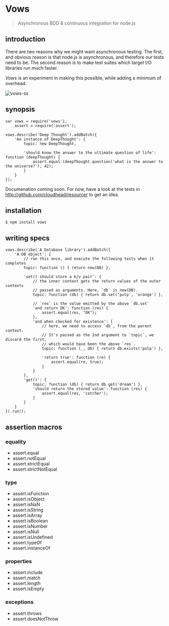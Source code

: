 Vows
====

> Asynchronous BDD & continuous integration for node.js

introduction
------------
There are two reasons why we might want asynchronous testing. The first, and obvious reason is that node.js is asynchronous, and therefore our tests need to be. The second reason is to make test suites which target I/O libraries run much faster.

_Vows_ is an experiment in making this possible, while adding a minimum of overhead.

![vows-ss](http://files.droplr.com/files/36156834/ZfmbC.Screen%20shot%202010-05-11%20at%2020:19:25.png)

synopsis
--------

    var vows = require('vows'),
        assert = require('assert');

    vows.describe('Deep Thought').addBatch({
        'An instance of DeepThought': {
            topic: new DeepThought,

            'should know the answer to the ultimate question of life': function (deepThought) {
                assert.equal (deepThought.question('what is the answer to the universe?'), 42);
            }
        }
    });

Documenation coming soon. For now, have a look at the tests in <http://github.com/cloudhead/resourcer> to
get an idea.

installation
------------

    $ npm install vows

writing specs
-------------

    vows.describe('A Database library').addBatch({
        'A DB object': {
            // run this once, and execute the following tests when it completes
            topic: function () { return new(DB) },

            'set() should store a k/v pair': {
                // the inner context gets the return values of the outer contexts
                // passed as arguments. Here, `db` is new(DB).
                topic: function (db) { return db.set('pulp', 'orange') },

                // `res` is the value emitted by the above `db.set`
                'and return OK': function (res) {
                    assert.equal(res, "OK");
                },
                'and when checked for existence': {
                    // here, we need to access `db`, from the parent context.
                    // It's passed as the 2nd argument to `topic`, we discard the first,
                    // which would have been the above `res`.
                    topic: function (_, db) { return db.exists('pulp') },

                    'return true': function (re) {
                        assert.equal(re, true);
                    }
                }
            },
            'get()': {
                topic: function (db) { return db.get('dream') },
                'should return the stored value': function (res) {
                    assert.equal(res, 'catcher');
                }
            }
        }
    }).run();

assertion macros
----------------

### equality #

- assert.equal
- assert.notEqual
- assert.strictEqual
- assert.strictNotEqual

### type #

- assert.isFunction
- assert.isObject
- assert.isNaN
- assert.isString
- assert.isArray
- assert.isBoolean
- assert.isNumber
- assert.isNull
- assert.isUndefined
- assert.typeOf
- assert.instanceOf

### properties #

- assert.include
- assert.match
- assert.length
- assert.isEmpty

### exceptions #

- assert.throws
- assert.doesNotThrow

